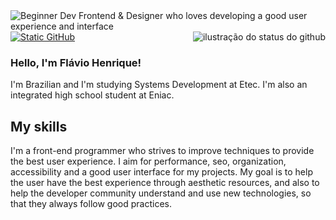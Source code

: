 <img src="https://i.imgur.com/pAzemfC.png" alt="Beginner Dev Frontend & Designer who loves developing a good user experience and interface">
<img align='right' src="https://github-readme-stats.vercel.app/api?username=flavioow&show_icons=true&title_color=7F5539&text_color=A68A64&icon_color=783c00&bg_color=EDE0D4&cache_seconds=2300" alt="ilustração do status do github">

<a href="https://github.com/Fh-Shadow" title="Main profile">
    <img src="https://img.shields.io/static/v1?label=Overview&message=Flavio&color=EDE0D4&style=for-the-badge&logo=GitHub" alt="Static GitHub">
</a>

### Hello, I'm Flávio Henrique!

<p>I'm Brazilian and I'm studying Systems Development at Etec. I'm also an integrated high school student at Eniac.</p>

## My skills
<p>I'm a front-end programmer who strives to improve techniques to provide the best user experience. I aim for performance, seo, organization, accessibility and a good user interface for my projects. My goal is to help the user have the best experience through aesthetic resources, and also to help the developer community understand and use new technologies, so that they always follow good practices.</p>
